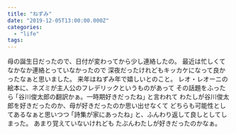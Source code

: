 ```yaml
---
title: "ねずみ"
date: "2019-12-05T13:00:00.000Z"
categories: 
  - "life"
tags: 
---
```


母の誕生日だったので、日付が変わってから少し連絡したの。 最近は忙しくてなかなか連絡とっていなかったので 深夜だったけれどもキッカケになって良かったなぁと思いました。 来年はねずみ年で嬉しいとのこと。 レオ・レオーニの絵本に、ネズミが主人公のフレデリックというものがあって その話題をふったら ｢谷川俊太郎の翻訳かぁ。一時期好きだったね｣ と言われて わたしが谷川俊太郎を好きだったのか、母が好きだったのか思い出せなくて どちらも可能性としてあるなぁと思いつつ ｢詩集が家にあったね｣ と、ふんわり返して良しとしてしまった。 あまり覚えていないけれども たぶんわたしが好きだったのかなぁ。
